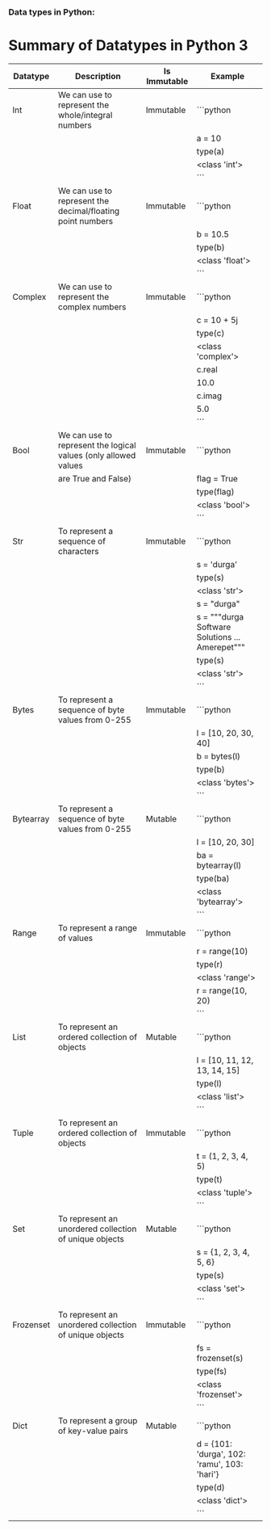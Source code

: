 ### Data types in Python:

# Summary of Datatypes in Python 3

| Datatype  | Description                                                      | Is Immutable | Example                                                                                           |
|-----------|------------------------------------------------------------------|--------------|---------------------------------------------------------------------------------------------------|
| Int       | We can use to represent the whole/integral numbers               | Immutable    | ```python                                                                                         |
|           |                                                                  |              | a = 10                                                                                             |
|           |                                                                  |              | type(a)                                                                                           |
|           |                                                                  |              | <class 'int'>                                                                                     |
|           |                                                                  |              | ```                                                                                               |
| Float     | We can use to represent the decimal/floating point numbers       | Immutable    | ```python                                                                                         |
|           |                                                                  |              | b = 10.5                                                                                           |
|           |                                                                  |              | type(b)                                                                                           |
|           |                                                                  |              | <class 'float'>                                                                                   |
|           |                                                                  |              | ```                                                                                               |
| Complex   | We can use to represent the complex numbers                      | Immutable    | ```python                                                                                         |
|           |                                                                  |              | c = 10 + 5j                                                                                        |
|           |                                                                  |              | type(c)                                                                                           |
|           |                                                                  |              | <class 'complex'>                                                                                 |
|           |                                                                  |              | c.real                                                                                            |
|           |                                                                  |              | 10.0                                                                                              |
|           |                                                                  |              | c.imag                                                                                            |
|           |                                                                  |              | 5.0                                                                                               |
|           |                                                                  |              | ```                                                                                               |
| Bool      | We can use to represent the logical values (only allowed values  | Immutable    | ```python                                                                                         |
|           | are True and False)                                              |              | flag = True                                                                                       |
|           |                                                                  |              | type(flag)                                                                                         |
|           |                                                                  |              | <class 'bool'>                                                                                     |
|           |                                                                  |              | ```                                                                                               |
| Str       | To represent a sequence of characters                            | Immutable    | ```python                                                                                         |
|           |                                                                  |              | s = 'durga'                                                                                       |
|           |                                                                  |              | type(s)                                                                                           |
|           |                                                                  |              | <class 'str'>                                                                                     |
|           |                                                                  |              | s = "durga"                                                                                       |
|           |                                                                  |              | s = """durga Software Solutions ... Amerepet"""                                                   |
|           |                                                                  |              | type(s)                                                                                           |
|           |                                                                  |              | <class 'str'>                                                                                     |
|           |                                                                  |              | ```                                                                                               |
| Bytes     | To represent a sequence of byte values from 0-255                | Immutable    | ```python                                                                                         |
|           |                                                                  |              | l = [10, 20, 30, 40]                                                                              |
|           |                                                                  |              | b = bytes(l)                                                                                      |
|           |                                                                  |              | type(b)                                                                                           |
|           |                                                                  |              | <class 'bytes'>                                                                                   |
|           |                                                                  |              | ```                                                                                               |
| Bytearray | To represent a sequence of byte values from 0-255                | Mutable      | ```python                                                                                         |
|           |                                                                  |              | l = [10, 20, 30]                                                                                  |
|           |                                                                  |              | ba = bytearray(l)                                                                                 |
|           |                                                                  |              | type(ba)                                                                                          |
|           |                                                                  |              | <class 'bytearray'>                                                                               |
|           |                                                                  |              | ```                                                                                               |
| Range     | To represent a range of values                                   | Immutable    | ```python                                                                                         |
|           |                                                                  |              | r = range(10)                                                                                     |
|           |                                                                  |              | type(r)                                                                                           |
|           |                                                                  |              | <class 'range'>                                                                                   |
|           |                                                                  |              | r = range(10, 20)                                                                                 |
|           |                                                                  |              | ```                                                                                               |
| List      | To represent an ordered collection of objects                    | Mutable      | ```python                                                                                         |
|           |                                                                  |              | l = [10, 11, 12, 13, 14, 15]                                                                      |
|           |                                                                  |              | type(l)                                                                                           |
|           |                                                                  |              | <class 'list'>                                                                                    |
|           |                                                                  |              | ```                                                                                               |
| Tuple     | To represent an ordered collection of objects                    | Immutable    | ```python                                                                                         |
|           |                                                                  |              | t = (1, 2, 3, 4, 5)                                                                               |
|           |                                                                  |              | type(t)                                                                                           |
|           |                                                                  |              | <class 'tuple'>                                                                                   |
|           |                                                                  |              | ```                                                                                               |
| Set       | To represent an unordered collection of unique objects           | Mutable      | ```python                                                                                         |
|           |                                                                  |              | s = {1, 2, 3, 4, 5, 6}                                                                            |
|           |                                                                  |              | type(s)                                                                                           |
|           |                                                                  |              | <class 'set'>                                                                                     |
|           |                                                                  |              | ```                                                                                               |
| Frozenset | To represent an unordered collection of unique objects           | Immutable    | ```python                                                                                         |
|           |                                                                  |              | fs = frozenset(s)                                                                                 |
|           |                                                                  |              | type(fs)                                                                                          |
|           |                                                                  |              | <class 'frozenset'>                                                                               |
|           |                                                                  |              | ```                                                                                               |
| Dict      | To represent a group of key-value pairs                          | Mutable      | ```python                                                                                         |
|           |                                                                  |              | d = {101: 'durga', 102: 'ramu', 103: 'hari'}                                                      |
|           |                                                                  |              | type(d)                                                                                           |
|           |                                                                  |              | <class 'dict'>                                                                                    |
|           |                                                                  |              | ```                                                                                               |
